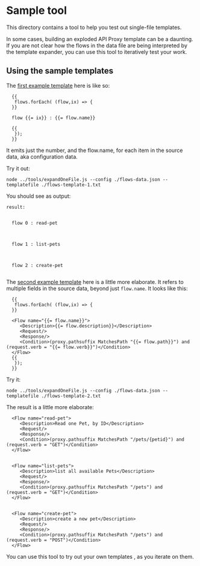 # Sample tool

This directory contains a tool to help you test out single-file templates.

In some cases, building an exploded API Proxy template can be a daunting.
If you are not clear how the flows in the data file are being interpreted
by the template expander, you can use this tool to iteratively test your
work.


## Using the sample templates

The [first example template](./flows-template-1.txt) here is like so:
```
  {{
   flows.forEach( (flow,ix) => {
  }}

  flow {{= ix}} : {{= flow.name}}

  {{
   });
  }}
```

It emits just the number, and the flow.name, for each item in the source data, aka configuration data.


Try it out:

```
node ../tools/expandOneFile.js --config ./flows-data.json --templatefile ./flows-template-1.txt
```

You should see as output:
```
result:


  flow 0 : read-pet



  flow 1 : list-pets



  flow 2 : create-pet


```


The [second example template](./flows-template-2.txt) here is a little more
elaborate. It refers to multiple fields in the source data, beyond just
`flow.name`.  It looks like this:

```
  {{
   flows.forEach( (flow,ix) => {
  }}

  <Flow name="{{= flow.name}}">
     <Description>{{= flow.description}}</Description>
     <Request/>
     <Response/>
     <Condition>(proxy.pathsuffix MatchesPath "{{= flow.path}}") and (request.verb = "{{= flow.verb}}")</Condition>
  </Flow>
  {{
   });
  }}
```


Try it:

```
node ../tools/expandOneFile.js --config ./flows-data.json --templatefile ./flows-template-2.txt
```

The result is a little more elaborate:

```
  <Flow name="read-pet">
     <Description>Read one Pet, by ID</Description>
     <Request/>
     <Response/>
     <Condition>(proxy.pathsuffix MatchesPath "/pets/{petid}") and (request.verb = "GET")</Condition>
  </Flow>


  <Flow name="list-pets">
     <Description>list all available Pets</Description>
     <Request/>
     <Response/>
     <Condition>(proxy.pathsuffix MatchesPath "/pets") and (request.verb = "GET")</Condition>
  </Flow>


  <Flow name="create-pet">
     <Description>create a new pet</Description>
     <Request/>
     <Response/>
     <Condition>(proxy.pathsuffix MatchesPath "/pets") and (request.verb = "POST")</Condition>
  </Flow>

```

You can use this tool to try out your own templates , as you iterate on them.
